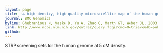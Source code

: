 ```yaml
---
layout: page
title: "A high-density, high-quality microsatellite map of the human genome"
journal: BMC Genomics
byline: Ghebranious N, Vaske D, Yu A, Zhao C, Marth GT, Weber JL. 2003.
link: http://www.ncbi.nlm.nih.gov/entrez/query.fcgi?cmd=Retrieve&db=pubmed&dopt=Abstract&list_uids=12600278
github: 
---
```


STRP screening sets for the human genome at 5 cM density.